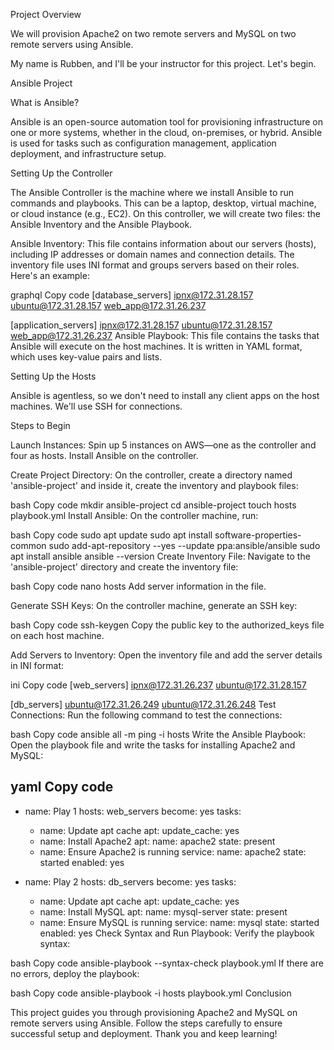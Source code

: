 Project Overview

We will provision Apache2 on two remote servers and MySQL on two remote servers using Ansible.

My name is Rubben, and I'll be your instructor for this project. Let's begin.

Ansible Project

What is Ansible?

Ansible is an open-source automation tool for provisioning infrastructure on one or more systems, whether in the cloud, on-premises, or hybrid. Ansible is used for tasks such as configuration management, application deployment, and infrastructure setup.

Setting Up the Controller

The Ansible Controller is the machine where we install Ansible to run commands and playbooks. This can be a laptop, desktop, virtual machine, or cloud instance (e.g., EC2). On this controller, we will create two files: the Ansible Inventory and the Ansible Playbook.

Ansible Inventory: This file contains information about our servers (hosts), including IP addresses or domain names and connection details. The inventory file uses INI format and groups servers based on their roles. Here's an example:

graphql
Copy code
[database_servers]
ipnx@172.31.28.157
ubuntu@172.31.28.157
web_app@172.31.26.237

[application_servers]
ipnx@172.31.28.157
ubuntu@172.31.28.157
web_app@172.31.26.237
Ansible Playbook: This file contains the tasks that Ansible will execute on the host machines. It is written in YAML format, which uses key-value pairs and lists.

Setting Up the Hosts

Ansible is agentless, so we don't need to install any client apps on the host machines. We'll use SSH for connections.

Steps to Begin

Launch Instances: Spin up 5 instances on AWS—one as the controller and four as hosts. Install Ansible on the controller.

Create Project Directory: On the controller, create a directory named 'ansible-project' and inside it, create the inventory and playbook files:

bash
Copy code
mkdir ansible-project
cd ansible-project
touch hosts playbook.yml
Install Ansible: On the controller machine, run:

bash
Copy code
sudo apt update
sudo apt install software-properties-common
sudo add-apt-repository --yes --update ppa:ansible/ansible
sudo apt install ansible
ansible --version
Create Inventory File: Navigate to the 'ansible-project' directory and create the inventory file:

bash
Copy code
nano hosts
Add server information in the file.

Generate SSH Keys: On the controller machine, generate an SSH key:

bash
Copy code
ssh-keygen
Copy the public key to the authorized_keys file on each host machine.

Add Servers to Inventory: Open the inventory file and add the server details in INI format:

ini
Copy code
[web_servers]
ipnx@172.31.26.237
ubuntu@172.31.28.157

[db_servers]
ubuntu@172.31.26.249
ubuntu@172.31.26.248
Test Connections: Run the following command to test the connections:

bash
Copy code
ansible all -m ping -i hosts
Write the Ansible Playbook: Open the playbook file and write the tasks for installing Apache2 and MySQL:

yaml
Copy code
---
- name: Play 1
  hosts: web_servers
  become: yes
  tasks:
    - name: Update apt cache
      apt:
        update_cache: yes
    - name: Install Apache2
      apt:
        name: apache2
        state: present
    - name: Ensure Apache2 is running
      service:
        name: apache2
        state: started
        enabled: yes

- name: Play 2
  hosts: db_servers
  become: yes
  tasks:
    - name: Update apt cache
      apt:
        update_cache: yes
    - name: Install MySQL
      apt:
        name: mysql-server
        state: present
    - name: Ensure MySQL is running
      service:
        name: mysql
        state: started
        enabled: yes
Check Syntax and Run Playbook: Verify the playbook syntax:

bash
Copy code
ansible-playbook --syntax-check playbook.yml
If there are no errors, deploy the playbook:

bash
Copy code
ansible-playbook -i hosts playbook.yml
Conclusion

This project guides you through provisioning Apache2 and MySQL on remote servers using Ansible. Follow the steps carefully to ensure successful setup and deployment. Thank you and keep learning!

